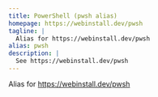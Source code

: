 ```yaml
---
title: PowerShell (pwsh alias)
homepage: https://webinstall.dev/pwsh
tagline: |
  Alias for https://webinstall.dev/pwsh
alias: pwsh
description: |
  See https://webinstall.dev/pwsh
---
```


Alias for https://webinstall.dev/pwsh
